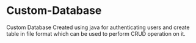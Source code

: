 # Custom-Database
Custom Database Created using java for authenticating users and create table in file format which can be used to perform CRUD operation on it.
